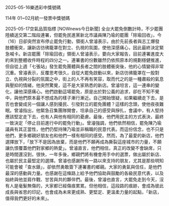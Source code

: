 
2025-05-16樂透彩中獎號碼

                                
114年 01~02月統一發票中獎號碼
                             
2025-05-17空氣品質指標
                              [NOWnews今日新聞] 全台大罷免倒數計時，不少罷團陸續送交第二階段連署，但罷免民進黨新北市議員陳乃瑜的罷團「除瑜回收」，今（16）日卻突然宣布停止罷免行動，領銜人曾濬表示，由於先前長者與志工爆發肢體衝突，讓新店彷彿籠罩在對立、仇視的氛圍，使他深感痛心，因此最終決定緊急喊卡。新店罷團「除瑜回收」領銜人曾濬表示，要向大家報告，目前連署進度大約來到整體收件時程的四分之一。連署書的份數雖然仍依照原本的規劃穩健推進，但自從上週「七張站」發生罷免團體與長者之間的肢體衝突後，他的心情變得非常沉重。曾濬表示，反覆思考很久，自從大罷免啟動以來，新店彷彿籠罩在一股對立、仇視與分裂的氛圍之中，街上的人不再有笑容，取而代之的是一種肅殺的氣息與壓抑的情緒，他突然驚覺，這不是大家熟悉的新店。曾濬坦言，這一連串的變化，讓他深感痛心。他們啟動這場罷免，原是出於對公義的追求，卻在不知不覺中，與他們原本最不想成為的樣子漸行漸近。自己開始懷疑，如果繼續走下去，是否也會變成另一個讓人感到擾民、引發對立的罷免團體？這樣的念頭，使他夜夜難眠。曾濬指出，他緊急召集團隊開會，坦承自己的感受與掙扎，會議中，有人堅持應該堅定走下去，也有人與他有相同的憂慮。最後，他們用民主的方式表決，最終一致決定「停止目前進行中的罷免行動」。曾濬強調，他們依然相信，罷免陳乃瑜議員有其正當性，他們仍堅持陳乃瑜並非稱職的民意代表。而這份信念，也不只是他們，更多鄉親好朋友也和他們一樣有相同的感受。然而，為了最愛的新店，他們選擇放下，「放下不是因為放棄，而是他們不願再成為撕裂這座城市的力量，不願讓仇恨覆蓋他們對家鄉的熱愛」。曾濬直言，他們相信，真正的改變不會缺席，只是時間還沒到，很快，一年多後，鄉親們將有機會用手中的選票，做出屬於新店、也屬於民主最堅定的選擇。曾濬也感謝所有一路以來支持的朋友，尤其是那些明知可能會被「查水錶」，卻依然勇敢簽下連署書的鄉親。大家的勇氣與信任，是他們最深的感動與力量。也感謝在這條路上給予他們協助與鼓勵的各級民意代表，以及始終與他並肩作戰、甘苦與共的夥伴們。最後，曾濬也直言，大罷免走到今天，沒有人是毫髮無傷的，大家都已經傷痕累累。但他相信，這段路的痕跡，會成為彼此成長與省思的印記，也會成為未來更成熟、更堅定、更溫柔力量的起點，「新店，值得我們更好的未來」。